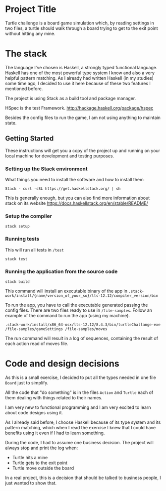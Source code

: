 # Project Title
Turtle challenge is a board game simulation which, by reading settings in two files, a turtle should walk through a board trying to get to the exit point without hitting any mine.

# The stack
The language I've chosen is Haskell, a strongly typed functional language. Haskell has one of the most powerful type system I know and also a very helpful pattern matching. As I already had written Haskell (in my studies) some time ago, I decided to use it here because of these two features I mentioned before.

The project is using Stack as a build tool and package manager.

HSpec is the test Framework. http://hackage.haskell.org/package/hspec

Besides the config files to run the game, I am not using anything to maintain state.

## Getting Started

These instructions will get you a copy of the project up and running on your local machine for development and testing purposes.

### Setting up the Stack environment

What things you need to install the software and how to install them

```
Stack - curl -sSL https://get.haskellstack.org/ | sh
```
This is generally enough, but you can also find more information about stack on its website https://docs.haskellstack.org/en/stable/README/


### Setup the compiler
```
stack setup
```

### Running tests
This will run all tests in `/test`
```
stack test
```

### Running the application from the source code

```
stack build
```

This command will install an executable binary of the app in `.stack-work/install/{name/version_of_your_so}/lts-12.12/compiler_version/bin`

To run the app, you have to call the executable generated passing the config files. There are two files ready to use in `/file-samples`. Follow an example of the command to run the app (using my machine).
```
.stack-work/install/x86_64-osx/lts-12.12/8.4.3/bin/turtleChallange-exe /file-samples/gameSettings /file-samples/moves
```

The run command will result in a log of sequences, containing the result of each action read of moves file.

# Code and design decisions
As this is a small exercise, I decided to put all the types needed in one file `Board` just to simplify.

All the code that "do something" is in the files `Action` and `Turtle` each of them dealing with things related to their names.

I am very new to functional programming and I am very excited to learn about code designs using it.

As I already said before, I choose Haskell because of its type system and its pattern matching, which when I read the exercise I knew that I could have benefits using it even if I had to learn something.

During the code, I had to assume one business decision. The project will always stop and print the log when:
* Turtle hits a mine
* Turtle gets to the exit point
* Turtle move outside the board

In a real project, this is a decision that should be talked to business people, I just wanted to show that.